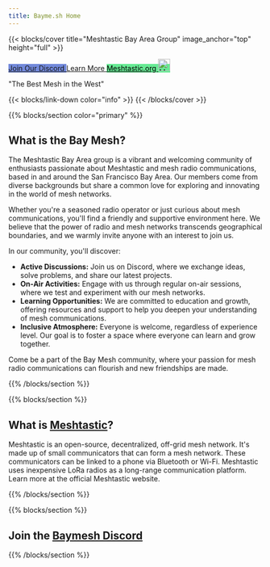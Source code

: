 ```yaml
---
title: Bayme.sh Home
---
```


{{< blocks/cover title="Meshtastic Bay Area Group" image_anchor="top" height="full" >}}

<a class="btn btn-lg btn-primary me-3 mb-4 text-nowrap big-ol-mobile-btn " style="background-color: #7289da; border-color: #7289da;" href="https://discord.gg/GpsKbhGJx5">
  Join Our Discord <i class="fab fa-discord ms-2 "></i>
</a>

<a class="btn btn-lg btn-primary me-3 mb-4 text-nowrap" href="/docs/">
  Learn More <i class="fas fa-arrow-alt-circle-right ms-2"></i>
</a>

<a class="btn btn-lg btn-primary me-3 mb-4 text-nowrap" style="background-color: #67ea94; border-color: #67ea94; color: #000000;" href="https://meshtastic.org/"> 
  Meshtastic.org <img src="/Mesh_Logo_Black.svg" class="ms-2" alt="Meshtastic" width="24" height="24">
</a>

<p class="lead mt-5">"The Best Mesh in the West"</p>

{{< blocks/link-down color="info" >}}
{{< /blocks/cover >}}

{{% blocks/section color="primary" %}}
## What is the Bay Mesh?

The Meshtastic Bay Area group is a vibrant and welcoming community of enthusiasts passionate about Meshtastic and mesh radio communications, based in and around the San Francisco Bay Area. Our members come from diverse backgrounds but share a common love for exploring and innovating in the world of mesh networks. 

Whether you're a seasoned radio operator or just curious about mesh communications, you'll find a friendly and supportive environment here. We believe that the power of radio and mesh networks transcends geographical boundaries, and we warmly invite anyone with an interest to join us.

In our community, you'll discover:
- **Active Discussions:** Join us on Discord, where we exchange ideas, solve problems, and share our latest projects.
- **On-Air Activities:** Engage with us through regular on-air sessions, where we test and experiment with our mesh networks.
- **Learning Opportunities:** We are committed to education and growth, offering resources and support to help you deepen your understanding of mesh communications.
- **Inclusive Atmosphere:** Everyone is welcome, regardless of experience level. Our goal is to foster a space where everyone can learn and grow together.

Come be a part of the Bay Mesh community, where your passion for mesh radio communications can flourish and new friendships are made.

{{% /blocks/section %}}

{{% blocks/section %}}
## What is [Meshtastic](https://meshtastic.org/)?

Meshtastic is an open-source, decentralized, off-grid mesh network. It's made up of small communicators that can form a mesh network. These communicators can be linked to a phone via Bluetooth or Wi-Fi. Meshtastic uses inexpensive LoRa radios as a long-range communication platform.  Learn more at the official Meshtastic website.

{{% /blocks/section %}}

{{% blocks/section %}}
## Join the [Baymesh Discord](https://discord.gg/GpsKbhGJx5)

{{% /blocks/section %}}

